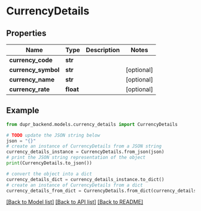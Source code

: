 # CurrencyDetails


## Properties

Name | Type | Description | Notes
------------ | ------------- | ------------- | -------------
**currency_code** | **str** |  | 
**currency_symbol** | **str** |  | [optional] 
**currency_name** | **str** |  | [optional] 
**currency_rate** | **float** |  | [optional] 

## Example

```python
from dupr_backend.models.currency_details import CurrencyDetails

# TODO update the JSON string below
json = "{}"
# create an instance of CurrencyDetails from a JSON string
currency_details_instance = CurrencyDetails.from_json(json)
# print the JSON string representation of the object
print(CurrencyDetails.to_json())

# convert the object into a dict
currency_details_dict = currency_details_instance.to_dict()
# create an instance of CurrencyDetails from a dict
currency_details_from_dict = CurrencyDetails.from_dict(currency_details_dict)
```
[[Back to Model list]](../README.md#documentation-for-models) [[Back to API list]](../README.md#documentation-for-api-endpoints) [[Back to README]](../README.md)


